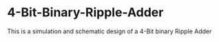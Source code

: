 # 4-Bit-Binary-Ripple-Adder
This is a simulation and schematic design of a 4-Bit binary Ripple Adder
